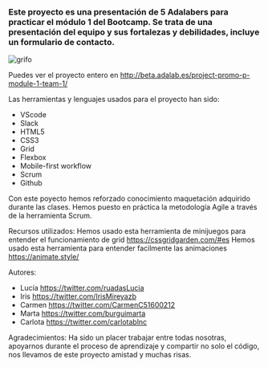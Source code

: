 ### Este proyecto es una presentación de 5 Adalabers para practicar el módulo 1 del Bootcamp. Se trata de una presentación del equipo y sus fortalezas y debilidades, incluye un formulario de contacto.

![grifo](https://user-images.githubusercontent.com/98713741/158234886-6b73fb89-66fa-47a2-9d87-c24db078c8d0.jpg)

Puedes ver el proyecto entero en http://beta.adalab.es/project-promo-p-module-1-team-1/

Las herramientas y lenguajes usados para el proyecto han sido:
- VScode 
- Slack 
- HTML5 
- CSS3 
- Grid
- Flexbox 
- Mobile-first workflow
- Scrum
- Github

Con este poyecto hemos reforzado conocimiento maquetación adquirido durante las clases.
Hemos puesto en práctica la metodología Agile a través de la herramienta Scrum.

Recursos utilizados:
Hemos usado esta herramienta de minijuegos para entender el funcionamiento de grid https://cssgridgarden.com/#es
Hemos usado esta herramienta para entender facilmente las animaciones https://animate.style/


Autores:
- Lucía https://twitter.com/ruadasLucia
- Iris https://twitter.com/IrisMireyazb
- Carmen https://twitter.com/CarmenC51600212
- Marta https://twitter.com/burguimarta
- Carlota https://twitter.com/carlotablnc

Agradecimientos:
Ha sido un placer trabajar entre todas nosotras, apoyarnos durante el proceso de aprendizaje y compartir no solo el código, nos llevamos de este proyecto amistad y muchas risas. 
